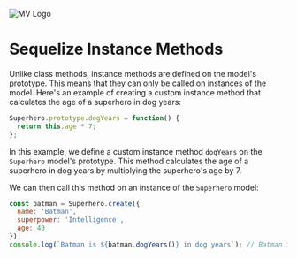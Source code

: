 ![MV Logo](/logo.jpg)

# Sequelize Instance Methods
Unlike class methods, instance methods are defined on the model's prototype. This means that they can only be called on instances of the model. Here's an example of creating a custom instance method that calculates the age of a superhero in dog years:

```js
Superhero.prototype.dogYears = function() {
  return this.age * 7;
};
```

In this example, we define a custom instance method `dogYears` on the `Superhero` model's prototype. This method calculates the age of a superhero in dog years by multiplying the superhero's age by 7.

We can then call this method on an instance of the `Superhero` model:

```js
const batman = Superhero.create({
  name: 'Batman',
  superpower: 'Intelligence',
  age: 40
});
console.log(`Batman is ${batman.dogYears()} in dog years`); // Batman is 280 in dog years
```
